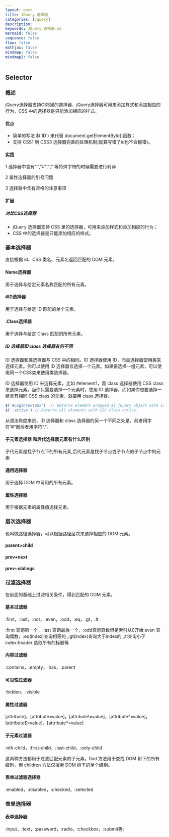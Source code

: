 ```yaml
---
layout: post
title: JQuery 选择器
categories: [Jquery]
description: 
keywords: JQuery 选择器.md
mermaid: false
sequence: false
flow: false
mathjax: false
mindmap: false
mindmap2: false
---
```

## Selector

### 概述

jQuery选择器支持CSS里的选择器，jQuery选择器可用来添加样式和添加相应的行为，CSS 中的选择器是只能添加相应的样式。



#### 优点

- 简单的写法 $('ID') 来代替 document.getElementById()函数；
- 支持 CSS1 到 CSS3 选择器完善的处理机制(就算写错了id也不会报错)。



#### 实践

1 选择器中含有".","#","[" 等特殊字符的时候需要进行转译

2 属性选择器的引号问题

3 选择器中含有空格的注意事项



#### 扩展

##### 对比CSS选择器

- jQuery 选择器支持 CSS 里的选择器，可用来添加样式和添加相应的行为；
- CSS 中的选择器是只能添加相应的样式。



### 基本选择器

直接根据 id、CSS 类名、元素名返回匹配的 DOM 元素。



#### Name选择器

用于选择与给定元素名称匹配的所有元素。



#### #ID选择器

用于选择与给定 ID 匹配的单个元素。



#### .Class选择器

用于选择与给定 Class 匹配的所有元素。



##### ID 选择器和 class 选择器有何不同

ID 选择器和类选择器与 CSS 中的相同。ID 选择器使用 ID，而类选择器使用类来选择元素。你可以使用 ID 选择器仅选择一个元素。如果要选择一组元素，可以使用同一个CSS类来使用类选择器。

ID 选择器使用 ID 来选择元素，比如 #element1，而 class 选择器使用 CSS class 来选择元素。当你只需要选择一个元素时，使用 ID 选择器，而如果你想要选择一组具有相同 CSS class 的元素，就要用 class 选择器。

```js
$('#LoginTextBox')  // Returns element wrapped as jQuery object with id='LoginTextBox'
$('.active') // Returns all elements with CSS class active.
```

从语法角度来说，ID 选择器和 class 选择器的另一个不同之处是，前者用字符”#”而后者用字符”.”。



#### 子元素选择器 和后代选择器元素有什么区别

子代元素是找子节点下的所有元素,后代元素是找子节点或子节点的子节点中的元素



#### 通用选择器

用于选择 DOM 中可用的所有元素。



#### 属性选择器

用于根据元素的属性值选择元素。



### 层次选择器

也叫做路径选择器，可以根据路径层次来选择相应的 DOM 元素。



#### parent>child

#### prev+next

#### prev~siblings



### 过滤选择器

在前面的基础上过滤相关条件，得到匹配的 DOM 元素。



#### 基本过滤器

:first，:last，:not，:even，:odd，:eq，:gt，:lt

 :first 查询第一个，:last 查询最后一个，:odd查询奇数但是索引从0开始:even 查询偶数，:eq(index)查询相等的 ,:gt(index)查询大于index的 ,:lt查询小于index:header 选取所有的标题等



#### 内容过滤器

:contains，:empty，:has，:parent



#### 可见性过滤器

:hidden，:visible



#### 属性过滤器

[attribute]，[attribute=value]，[attribute!=value]，[attribute^=value]，[attribute$=value]，[attribute*=value]



#### 子元素过滤器

:nth-child，:first-child，:last-child，:only-child

这两种方法都用于过滤匹配元素的子元素。find 方法用于查找 DOM 树下的所有级别，但 children 方法仅搜索 DOM 树下的单个级别。



#### 表单过滤器选择器

:enabled，:disabled，:checked，:selected



### 表单选择器

#### 表单选择器

:input，:text，:password，:radio，:checkbox，:submit等;